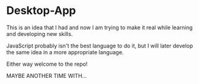 # Desktop-App
 
This is an idea that I had and now I am trying to make it real while learning and developing new skills.

JavaScript probably isn't the best language to do it, but I will later develop the same idea in a more appropriate language. 

Either way welcome to the repo!



MAYBE ANOTHER TIME WITH... 
